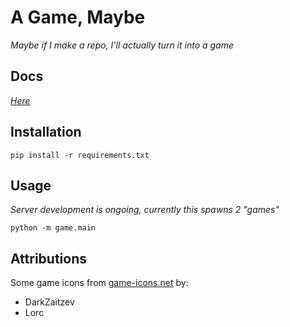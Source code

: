# A Game, Maybe
*Maybe if I make a repo, I'll actually turn it into a game*

## Docs
*[Here](docs/main.md)*

## Installation
`pip install -r requirements.txt`

## Usage
*Server development is ongoing, currently this spawns 2 "games"*
```
python -m game.main
```

## Attributions
Some game icons from [game-icons.net](https://game-icons.net) by:
* DarkZaitzev
* Lorc
